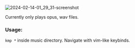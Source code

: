 ![2024-02-14-01_29_31-screenshot](https://github.com/korei999/kmp/assets/93387739/de7e716c-f49d-4184-b9a1-7cf65ab9098f)

Currently only plays opus, wav files.
### Usage:
```kmp *``` inside music directory.
Navigate with vim-like keybinds.
